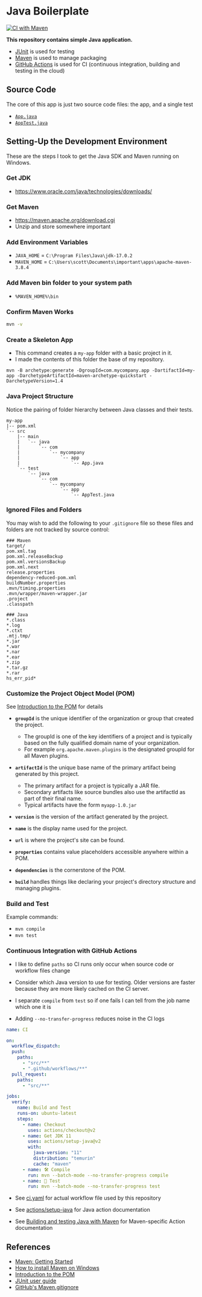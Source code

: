 # Java Boilerplate

[![CI with Maven](https://github.com/swharden/Java-Boilerplate/actions/workflows/ci.yaml/badge.svg)](https://github.com/swharden/Java-Boilerplate/actions/workflows/ci.yaml)

**This repository contains simple Java application.**
* [JUnit](http://junit.org) is used for testing
* [Maven](https://maven.apache.org) is used to manage packaging
* [GitHub Actions](https://docs.github.com/en/actions/automating-builds-and-tests/building-and-testing-java-with-maven) is used for CI (continuous integration, building and testing in the cloud)

## Source Code

The core of this app is just two source code files: the app, and a single test

* [`App.java`](/src/main/java/com/mycompany/app/App.java)
* [`AppTest.java`](/src/test/java/com/mycompany/app/AppTest.java)

## Setting-Up the Development Environment

These are the steps I took to get the Java SDK and Maven running on Windows.

### Get JDK
* https://www.oracle.com/java/technologies/downloads/

### Get Maven
* https://maven.apache.org/download.cgi
* Unzip and store somewhere important

### Add Environment Variables
* `JAVA_HOME` = `C:\Program Files\Java\jdk-17.0.2`
* `MAVEN_HOME` = `C:\Users\scott\Documents\important\apps\apache-maven-3.8.4`

### Add Maven bin folder to your system path
* `%MAVEN_HOME%\bin`

### Confirm Maven Works
```sh
mvn -v
```

### Create a Skeleton App

* This command creates a `my-app` folder with a basic project in it.
* I made the contents of this folder the base of my repository.

```
mvn -B archetype:generate -DgroupId=com.mycompany.app -DartifactId=my-app -DarchetypeArtifactId=maven-archetype-quickstart -DarchetypeVersion=1.4
```

### Java Project Structure

Notice the pairing of folder hierarchy between Java classes and their tests.

```
my-app
|-- pom.xml
`-- src
    |-- main
    |   `-- java
    |       `-- com
    |           `-- mycompany
    |               `-- app
    |                   `-- App.java
    `-- test
        `-- java
            `-- com
                `-- mycompany
                    `-- app
                        `-- AppTest.java
```

### Ignored Files and Folders

You may wish to add the following to your `.gitignore` file so these files and folders are not tracked by source control:

```
### Maven
target/
pom.xml.tag
pom.xml.releaseBackup
pom.xml.versionsBackup
pom.xml.next
release.properties
dependency-reduced-pom.xml
buildNumber.properties
.mvn/timing.properties
.mvn/wrapper/maven-wrapper.jar
.project
.classpath

### Java
*.class
*.log
*.ctxt
.mtj.tmp/
*.jar
*.war
*.nar
*.ear
*.zip
*.tar.gz
*.rar
hs_err_pid*
```

### Customize the Project Object Model (POM)

See [Introduction to the POM](https://maven.apache.org/guides/introduction/introduction-to-the-pom.html) for details

* **`groupId`** is the unique identifier of the organization or group that created the project.
  * The groupId is one of the key identifiers of a project and is typically based on the fully qualified domain name of your organization.
  * For example `org.apache.maven.plugins` is the designated groupId for all Maven plugins.

* **`artifactId`** is the unique base name of the primary artifact being generated by this project.
  * The primary artifact for a project is typically a JAR file. 
  * Secondary artifacts like source bundles also use the artifactId as part of their final name. 
  * Typical artifacts have the form `myapp-1.0.jar`

* **`version`** is the version of the artifact generated by the project.

* **`name`** is the display name used for the project.

* **`url`** is where the project's site can be found.

* **`properties`** contains value placeholders accessible anywhere within a POM.

* **`dependencies`** is the cornerstone of the POM.

* **`build`** handles things like declaring your project's directory structure and managing plugins.

### Build and Test
Example commands:
* `mvn compile`
* `mvn test`

### Continuous Integration with GitHub Actions

* I like to define `paths` so CI runs only occur when source code or workflow files change

* Consider which Java version to use for testing. Older versions are faster because they are more likely cached on the CI server.

* I separate `compile` from `test` so if one fails I can tell from the job name which one it is

* Adding `--no-transfer-progress` reduces noise in the CI logs

```yaml
name: CI

on:
  workflow_dispatch:
  push:
    paths:
      - "src/**"
      - ".github/workflows/**"
  pull_request:
    paths:
      - "src/**"

jobs:
  verify:
    name: Build and Test
    runs-on: ubuntu-latest
    steps:
      - name: Checkout
        uses: actions/checkout@v2
      - name: Get JDK 11
        uses: actions/setup-java@v2
        with:
          java-version: "11"
          distribution: "temurin"
          cache: "maven"
      - name: 🛠️ Compile
        run: mvn --batch-mode --no-transfer-progress compile
      - name: 🧪 Test
        run: mvn --batch-mode --no-transfer-progress test
```

* See [ci.yaml](.github/workflows/ci.yaml) for actual workflow file used by this repository

* See [actions/setup-java](https://github.com/actions/setup-java) for Java action documentation

* See [Building and testing Java with Maven](https://docs.github.com/en/actions/automating-builds-and-tests/building-and-testing-java-with-maven) for Maven-specific Action documentation

## References
* [Maven: Getting Started](https://maven.apache.org/guides/getting-started/)
* [How to install Maven on Windows](https://mkyong.com/maven/how-to-install-maven-in-windows/)
* [Introduction to the POM](https://maven.apache.org/guides/introduction/introduction-to-the-pom.html)
* [JUnit user guide](https://junit.org/junit5/docs/current/user-guide/)
* [GitHub's Maven.gitignore](https://github.com/github/gitignore/blob/main/Maven.gitignore)